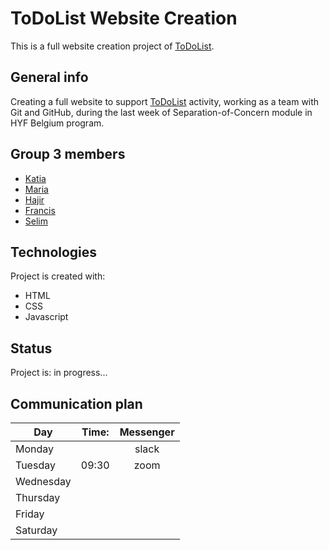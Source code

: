 # ToDoList Website Creation

This is a full website creation project of [ToDoList](https://dabrytskaya.github.io/ToDoList/).

## General info

Creating a full website to support [ToDoList](https://dabrytskaya.github.io/ToDoList/) activity, working as a team with Git and GitHub, during the last week of Separation-of-Concern module in HYF Belgium program.

## Group 3 members

- [Katia](https://github.com/Dabrytskaya)
- [Maria](https://github.com/Maria2811-code)
- [Hajir](https://github.com/Hajir-pro)
- [Francis](https://github.com/Osimef849)
- [Selim](https://github.com/selimensar)

## Technologies

Project is created with:

- HTML
- CSS
- Javascript

## Status

Project is: in progress...

## Communication plan

| Day       | Time: |  Messenger
| --------- | :----------: | :---------: |
| Monday    |    |  slack|
| Tuesday    |  09:30  |  zoom  |  
| Wednesday    |    |    |    same |
| Thursday    |    |    | same    |
| Friday    |    |    |same     |
| Saturday   |    |    |same     |

